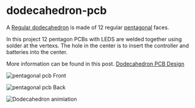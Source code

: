 # dodecahedron-pcb

A [Regular dodecahedron](https://en.wikipedia.org/wiki/Regular_dodecahedron) is made of 12 regular [pentagonal](https://en.wikipedia.org/wiki/Pentagon) faces.

In this project 12 pentagon PCBs with LEDS are welded together using solder at the vertexs. The hole in the center is to insert the controller and batteries into the center.

More information can be found in this post. [Dodecahedron PCB Design](https://blog.abluestar.com/dodecahedron-pcb-design)

![pentagonal pcb Front](https://github.com/funvill/dodecahedron-pcb/blob/main/hardware/pentagon/2024-march-30-front.png?raw=true)

![pentagonal pcb Back](https://github.com/funvill/dodecahedron-pcb/blob/main/hardware/pentagon/2024-march-30-back.png?raw=true)

![Dodecahedron animiation](https://github.com/funvill/dodecahedron-pcb/blob/main/hardware/Dodecahedron.gif?raw=true)
